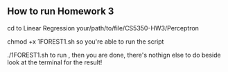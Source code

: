 ## How to run Homework 3
cd to Linear Regression your/path/to/file/CS5350-HW3/Perceptron

chmod +x 1FOREST1.sh so you're able to run the script

./1FOREST1.sh to run , then you are done, there's nothign else to do beside look at the terminal for the result!

